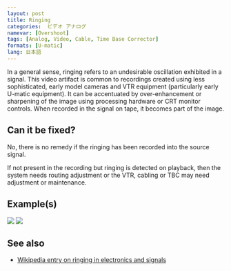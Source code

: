 ```yaml
---
layout: post
title: Ringing
categories:  ビデオ アナログ  
namevar: [Overshoot]
tags: [Analog, Video, Cable, Time Base Corrector]
formats: [U-matic]
lang: 日本語
---
```


In a general sense, ringing refers to an undesirable oscillation exhibited in a signal. This video artifact is common to recordings created using less sophisticated, early model cameras and VTR equipment (particularly early U-matic equipment). It can be accentuated by over-enhancement or sharpening of the image using processing hardware or CRT monitor controls. When recorded in the signal on tape, it becomes part of the image.

## Can it be fixed?

No, there is no remedy if the ringing has been recorded into the source signal.

If not present in the recording but ringing is detected on playback, then the system needs routing adjustment or the VTR, cabling or TBC may need adjustment or maintenance.

## Example(s)

<img src="{{ site.baseurl }}/images/Ringing1_Flat.jpg">
<img src="{{ site.baseurl }}/images/Ringing2_Flat.jpg">

## See also

* [Wikipedia entry on ringing in electronics and signals](http://en.wikipedia.org/wiki/Ringing_(signal))
